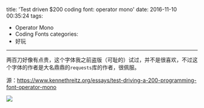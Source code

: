 title: 'Test driven $200 coding font: operator mono'
date: 2016-11-10 00:35:24
tags:
- Operator Mono
- Coding Fonts
categories:
- 好玩
---

两百刀好像有点贵，这个字体我之前盗版（可耻的）试过，并不是很喜欢，不过这个字体的作者是大名鼎鼎的`requests`库的作者，很佩服。

源：https://www.kennethreitz.org/essays/test-driving-a-200-programming-font-operator-mono

![](https://static1.squarespace.com/static/533ad9bde4b098d084a846b1/t/5822780a46c3c4fdf3e1e023/1478653984481/?format=2500w)
